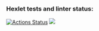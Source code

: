 ### Hexlet tests and linter status:
[![Actions Status](https://github.com/vitallcore/python-project-49/actions/workflows/hexlet-check.yml/badge.svg)](https://github.com/vitallcore/python-project-49/actions)
<a href="https://codeclimate.com/github/vitallcore/python-project-49/maintainability"><img src="https://api.codeclimate.com/v1/badges/5ac1a03c022bccd826d5/maintainability" /></a>
